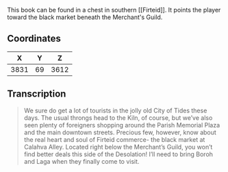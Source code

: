  

This book can be found in a chest in southern [[Firteid]]. It points the player toward the black market beneath the Merchant's Guild.

## Coordinates
| **X** | **Y** | **Z** |
| :---: | :---: | :---: |
| 3831  |  69   | 3612  |

## Transcription
> We sure do get a lot of tourists in the jolly old City of Tides these days. The usual throngs head to the Kiln, of course, but we’ve also seen plenty of foreigners shopping around the Parish Memorial Plaza and the main downtown streets. Precious few, however, know about the real heart and soul of Firteid commerce- the black market at Calahva Alley. Located right below the Merchant’s Guild, you won’t find better deals this side of the Desolation! I’ll need to bring Boroh and Laga when they finally come to visit.
